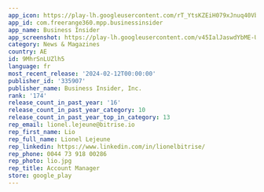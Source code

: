 ```yaml
---
app_icon: https://play-lh.googleusercontent.com/rT_YtsKZEiH079xJnuq40Vb_EcejRWskCTkR9uDJKaPliY7gLCkiFRVUfd-bZT0slkcd
app_id: com.freerange360.mpp.businessinsider
app_name: Business Insider
app_screenshot: https://play-lh.googleusercontent.com/v45IalJaswdYbME-UCn903bMCjszhxsWUF3e7SH_flj9YPU3Jr69cx87FqzZxdOYBM0
category: News & Magazines
country: AE
id: 9MhrSnLUZlh5
language: fr
most_recent_release: '2024-02-12T00:00:00'
publisher_id: '335907'
publisher_name: Business Insider, Inc.
rank: '174'
release_count_in_past_year: '16'
release_count_in_past_year_category: 10
release_count_in_past_year_top_in_category: 13
rep_email: lionel.lejeune@bitrise.io
rep_first_name: Lio
rep_full_name: Lionel Lejeune
rep_linkedin: https://www.linkedin.com/in/lionelbitrise/
rep_phone: 0044 73 918 00286
rep_photo: lio.jpg
rep_title: Account Manager
store: google_play
---
```

